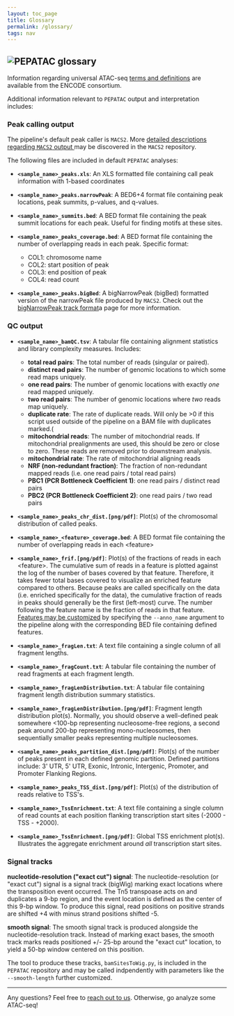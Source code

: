 ```yaml
---
layout: toc_page
title: Glossary
permalink: /glossary/
tags: nav
---
```


<div class="container">
  <div id="glossary">
    <p></p>
    <h2><img src="{{ "/assets/images/logo_pepatac_black.png" | prepend: site.baseurl }}" alt="PEPATAC" class="img-fluid" style="max-height:30px; margin-top:-15px; margin-bottom:-5px"> glossary</h2>
    <p>Information regarding universal ATAC-seq <a href="https://www.encodeproject.org/data-standards/terms/">terms and definitions</a> are available from the ENCODE consortium.</p>
    <p>Additional information relevant to <code class="language-python">PEPATAC</code> output and interpretation includes:</p>
    <h3>Peak calling output</h3>
    <p>The pipeline's default peak caller is <code class="language-python">MACS2</code>.  More <a href="https://github.com/taoliu/MACS">detailed descriptions regarding <code class="language-python">MACS2</code> output </a> may be discovered in the <code class="language-python">MACS2</code> repository.</p>
    <p>The following files are included in default <code class="language-python">PEPATAC</code> analyses:</p>
    <ul>
      <li><p><b><code class="language-bash">&lt;sample_name&gt;_peaks.xls</code></b>: An XLS formatted file containing call peak information with 1-based coordinates</p></li>
      <li><p><b><code class="language-bash">&lt;sample_name&gt;_peaks.narrowPeak</code></b>: A BED6+4 format file containing peak locations, peak summits, p-values, and q-values.</p></li>
      <li><p><b><code class="language-bash">&lt;sample_name&gt;_summits.bed</code></b>: A BED format file containing the peak summit locations for each peak. Useful for finding motifs at these sites.</p></li>
      <li><p><b><code class="language-bash">&lt;sample_name&gt;_peaks_coverage.bed</code></b>: A BED format file containing the number of overlapping reads in each peak. Specific format:</p></li>
      <ul>
        <li>COL1: chromosome name</li>
        <li>COL2: start position of peak</li>
        <li>COL3: end position of peak</li>
        <li>COL4: read count</li>
      </ul>
      <li><p><b><code class="language-bash">&lt;sample_name&gt;_peaks.bigBed</code></b>: A bigNarrowPeak (bigBed) formatted version of the narrowPeak file produced by <code class="language-python">MACS2</code>. Check out the <a href="https://genome.ucsc.edu/goldenpath/help/bigNarrowPeak.html">bigNarrowPeak track format</a>a page for more information.</p></li>
    </ul>
    <h3>QC output</h3>
    <ul>
      <li><p><b><code class="language-bash">&lt;sample_name&gt;_bamQC.tsv</code></b>: A tabular file containing alignment statistics and library complexity measures. Includes:</p></li>
      <ul>
        <li><b>total read pairs</b>: The total number of reads (singular or paired).</li>
        <li><b>distinct read pairs</b>: The number of genomic locations to which some read maps uniquely.</li>
        <li><b>one read pairs</b>: The number of genomic locations with exactly <i>one</i> read mapped uniquely.</li>
        <li><b>two read pairs</b>: The number of genomic locations where <i>two</i> reads map uniquely.</li>
        <li><b>duplicate rate</b>: The rate of duplicate reads. Will only be &gt;0 if this script used outside of the pipeline on a BAM file with duplicates marked.(</li>
        <li><b>mitochondrial reads</b>: The number of mitochondrial reads. If mitochondrial prealignments are used, this should be zero or close to zero. These reads are removed prior to downstream analysis.</li>
        <li><b>mitochondrial rate</b>: The rate of mitochondrial aligning reads</li>
        <li><b>NRF (non-redundant fraction)</b>: The fraction of non-redundant mapped reads (i.e. one read pairs / total read pairs)</li>
        <li><b>PBC1 (PCR Bottleneck Coefficient 1)</b>: one read pairs / distinct read pairs</li>
        <li><b>PBC2 (PCR Bottleneck Coefficient 2)</b>: one read pairs / two read pairs</li>
      </ul>
      <li><p><b><code class="language-bash">&lt;sample_name&gt;_peaks_chr_dist.[png/pdf]</code></b>: Plot(s) of the chromosomal distribution of called peaks.</p></li>
      <li><p><b><code class="language-bash">&lt;sample_name&gt;_&lt;feature&gt;_coverage.bed</code></b>: A BED format file containing the number of overlapping reads in each &lt;feature&gt;</p></li>
      <li><p><b><code class="language-bash">&lt;sample_name&gt;_frif.[png/pdf]</code></b>: Plot(s) of the fractions of reads in each &lt;feature&gt;. The cumulative sum of reads in a feature is plotted against the log of the number of bases covered by that feature.  Therefore, it takes fewer total bases covered to visualize an enriched feature compared to others.  Because peaks are called specifically on the data (i.e. enriched specifically for the data), the cumulative fraction of reads in peaks should generally be the first (left-most) curve. The number following the feature name is the fraction of reads in that feature. <a href=""{{ "/howto/custom-features.html" | prepend: site.baseurl }}"">Features may be customized</a> by specifying the <code class="language-python">--anno_name</code> argument to the pipeline along with the corresponding BED file containing defined features.</p></li>
      <li><p><b><code class="language-bash">&lt;sample_name&gt;_fragLen.txt</code></b>: A text file containing a single column of all fragment lengths.</p></li>
      <li><p><b><code class="language-bash">&lt;sample_name&gt;_fragCount.txt</code></b>: A tabular file containing the number of read fragments at each fragment length.</p></li>
      <li><p><b><code class="language-bash">&lt;sample_name&gt;_fragLenDistribution.txt</code></b>: A tabular file containing fragment length distribution summary statistics.</p></li>
      <li><p><b><code class="language-bash">&lt;sample_name&gt;_fragLenDistribution.[png/pdf]</code></b>: Fragment length distribution plot(s). Normally, you should observe a well-defined peak somewhere &lt;100-bp representing nucleosome-free regions, a second peak around 200-bp representing mono-nucleosomes, then sequentially smaller peaks representing multiple nucleosomes.</p></li>
      <li><p><b><code class="language-bash">&lt;sample_name&gt;_peaks_partition_dist.[png/pdf]</code></b>: Plot(s) of the number of peaks present in each defined genomic partition. Defined partitions include: 3' UTR, 5' UTR, Exonic, Intronic, Intergenic, Promoter, and Promoter Flanking Regions.</p></li>
      <li><p><b><code class="language-bash">&lt;sample_name&gt;_peaks_TSS_dist.[png/pdf]</code></b>: Plot(s) of the distribution of reads relative to TSS's.</p></li>
      <li><p><b><code class="language-bash">&lt;sample_name&gt;_TssEnrichment.txt</code></b>: A text file containing a single column of read counts at each position flanking transcription start sites (-2000 - TSS - +2000).</p></li>
      <li><p><b><code class="language-bash">&lt;sample_name&gt;_TssEnrichment.[png/pdf]</code></b>: Global TSS enrichment plot(s). Illustrates the aggregate enrichment around <i>all</i> transcription start sites.</p></li>
    </ul>
    <h3>Signal tracks</h3>
    <p><b>nucleotide-resolution ("exact cut") signal</b>: The nucleotide-resolution (or "exact cut") signal is a signal track (bigWig) marking exact locations where the transposition event occurred. The Tn5 transpoase acts on and duplicates a 9-bp region, and the event location is defined as the center of this 9-bp window.  To produce this signal, read positions on positive strands are shifted +4 with minus strand positions shifted -5. </p>
    <p><b>smooth signal</b>: The smooth signal track is produced alongside the nucleotide-resolution track.  Instead of marking exact bases, the smooth track marks reads positioned +/- 25-bp around the "exact cut" location, to yield a 50-bp window centered on this position.</p>
    <p>The tool to produce these tracks, <code class="language-python">bamSitesToWig.py</code>, is included in the <code class="language-python">PEPATAC</code> repository and may be called indpendently with parameters like the <code class="language-python">--smooth-length</code> further customized.</p>
  </div>
</div>
<hr>
<div class="container">
  <p>Any questions? Feel free to <a href="{{ "/contact/" | prepend: site.baseurl }}">reach out to us</a>. Otherwise, go analyze some ATAC-seq!</p>
</div>
